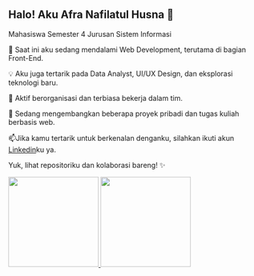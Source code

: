 ## Halo! Aku Afra Nafilatul Husna 👋

Mahasiswa Semester 4 Jurusan Sistem Informasi <br>

🌱 Saat ini aku sedang mendalami Web Development, terutama di bagian Front-End. <br>

💡 Aku juga tertarik pada Data Analyst, UI/UX Design, dan eksplorasi teknologi baru. <br>

🤝 Aktif berorganisasi dan terbiasa bekerja dalam tim.<br>

🚀 Sedang mengembangkan beberapa proyek pribadi dan tugas kuliah berbasis web. <br>

📫Jika kamu tertarik untuk berkenalan denganku, silahkan ikuti akun [Linkedin](https://www.linkedin.com/in/afra-nafilatul-husna-71b08a30b/)ku ya.

Yuk, lihat repositoriku dan kolaborasi bareng! ✨

<p align="left">
<a href="https://github.com/penuliscode">
  <img height="180em" src="https://github-readme-stats-eight-theta.vercel.app/api?username=penuliscode&show_icons=true&theme=algolia&include_all_commits=true&count_private=true"/>
  <img height="180em" src="https://github-readme-stats-eight-theta.vercel.app/api/top-langs/?username=penuliscode&layout=compact&layout=compact&theme=algolia"/>
</a>
</p>
